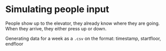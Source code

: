 # Simulating people input

People show up to the elevator, they already know where they are going.
When they arrive, they either press up or down.

Generating data for a week as a `.csv` on the format:
timestamp, startfloor, endfloor
